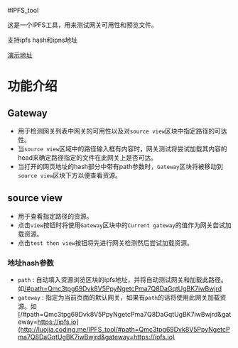#IPFS_tool

这是一个IPFS工具，用来测试网关可用性和预览文件。

支持ipfs hash和ipns地址

[演示地址](http://luojia.coding.me/IPFS_tool/)

# 功能介绍

## Gateway

* 用于检测网关列表中网关的可用性以及对`source view`区块中指定路径的可达性。
* 当`source view`区域中的路径输入框有内容时，网关测试将尝试加载其内容的head来确定路径指定的文件在此网关上是否可达。
* 当打开的网页地址的hash部分中带有path参数时，`Gateway`区块将被移动到`source view`区块下方以便查看资源。

## source view

* 用于查看指定路径的资源。
* 点击`view`按钮时将使用`Gateway`区块中的`Current gateway`的值作为网关尝试加载资源。
* 点击`test then view`按钮将先进行网关检测然后尝试加载资源。

### 地址hash参数

* `path` : 自动填入资源浏览区块的ipfs地址，并将自动测试网关和加载此路径。如[/#path=Qmc3tpg69Dvk8V5PpyNgetcPma7Q8DaGqtUgBK7iwBwjrd](http://luojia.coding.me/IPFS_tool/#path=Qmc3tpg69Dvk8V5PpyNgetcPma7Q8DaGqtUgBK7iwBwjrd)
* `gateway` : 指定为当前页面的默认网关，如果有`path`的话将使用此网关加载资源。如[/#path=Qmc3tpg69Dvk8V5PpyNgetcPma7Q8DaGqtUgBK7iwBwjrd&gateway=https://ipfs.io](http://luojia.coding.me/IPFS_tool/#path=Qmc3tpg69Dvk8V5PpyNgetcPma7Q8DaGqtUgBK7iwBwjrd&gateway=https://ipfs.io)
